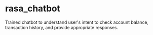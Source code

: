 # rasa_chatbot
Trained chatbot to understand user's intent to check account balance, transaction history, and provide appropriate responses.
